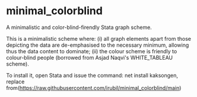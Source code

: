 # minimal_colorblind
A minimalistic and color-blind-firendly Stata graph scheme.

This is a minimalistic scheme where:
(i) all graph elements apart from those depicting the data are de-emphasised to the necessary minimum, allowing thus the data content to dominate; 
(ii) the colour scheme is friendly to colour-blind people (borrowed from Asjad Naqvi's WHITE_TABLEAU scheme).

To install it, open Stata and issue the command:
net install kaksongen, replace from(https://raw.githubusercontent.com/irubil/minimal_colorblind/main)
